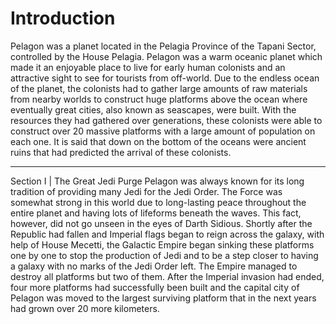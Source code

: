 # Introduction
Pelagon was a planet located in the Pelagia Province of the Tapani Sector, controlled by the House Pelagia.
Pelagon was a warm oceanic planet which made it an enjoyable place to live for early human colonists and an attractive sight to see for tourists from off-world.
Due to the endless ocean of the planet, the colonists had to gather large amounts of raw materials from nearby worlds to construct huge platforms above the ocean where eventually great cities, also known as seascapes, were built.
With the resources they had gathered over generations, these colonists were able to construct over 20 massive platforms with a large amount of population on each one.
It is said that down on the bottom of the oceans were ancient ruins that had predicted the arrival of these colonists.

___________________________________________________________________________

Section I | The Great Jedi Purge
Pelagon was always known for its long tradition of providing many Jedi for the Jedi Order.
The Force was somewhat strong in this world due to long-lasting peace throughout the entire planet and having lots of lifeforms beneath the waves.
This fact, however, did not go unseen in the eyes of Darth Sidious.
Shortly after the Republic had fallen and Imperial flags began to reign across the galaxy, with help of House Mecetti, the Galactic Empire began sinking these platforms one by one to stop the production of Jedi and to be a step closer to having a galaxy with no marks of the Jedi Order left.
The Empire managed to destroy all platforms but two of them.
After the Imperial invasion had ended, four more platforms had successfully been built and the capital city of Pelagon was moved to the largest surviving platform that in the next years had grown over 20 more kilometers.